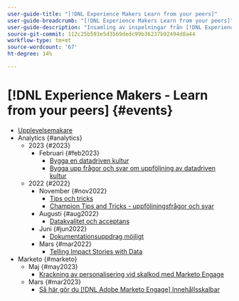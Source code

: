 ```yaml
---
user-guide-title: "[!DNL Experience Makers Learn from your peers]"
user-guide-breadcrumb: "[!DNL Experience Makers Learn from your peers]"
user-guide-description: "Insamling av inspelningar från [!DNL Experience Makers Learn from your peers]"
source-git-commit: 112c25b593e5d3569dedc99b36237b92494d8a44
workflow-type: tm+mt
source-wordcount: '67'
ht-degree: 14%

---
```



# [!DNL Experience Makers - Learn from your peers] {#events}

+ [Upplevelsemakare](./overview.md)
+ Analytics {#analytics}
   + 2023 {#2023}
      + Februari {#feb2023}
         + [Bygga en datadriven kultur](analytics/feb2023/data-driven-culture.md)
         + [Bygga upp frågor och svar om uppföljning av datadriven kultur](analytics/feb2023/data-driven-culture-q-and-a.md)
   + 2022 {#2022}
      + November {#nov2022}
         + [Tips och tricks](analytics/nov2022/tips-and-tricks.md)
         + [Champion Tips and Tricks - uppföljningsfrågor och svar](analytics/nov2022/tips-and-tricks-q-and-a.md)
      + Augusti {#aug2022}
         + [Datakvalitet och acceptans](analytics/aug2022/data-quality.md)
      + Juni {#jun2022}
         + [Dokumentationsuppdrag möjligt](analytics/june2022/mission-possible.md)
      + Mars {#mar2022}
         + [Telling Impact Stories with Data](analytics/mar2022/stories-with-data.md)
+ Marketo {#marketo}
   + Maj {#may2023}
      + [Krackning av personalisering vid skalkod med Marketo Engage](marketo/may2023/personalization-at-scale.md)
   + Mars {#mar2023}
      + [Så här gör du [!DNL Adobe Marketo Engage] Innehållsskalbar](marketo/mar2023/templates-tokens-teamwork.md)
